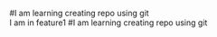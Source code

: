 
#I am learning creating repo using git<br>
I am in feature1
#I am learning creating repo using git

